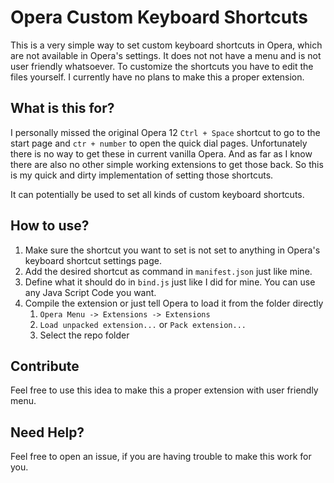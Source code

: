 # Opera Custom Keyboard Shortcuts
This is a very simple way to set custom keyboard shortcuts in Opera, which are not available in Opera's settings. It does not not have a menu and is not user friendly whatsoever. To customize the shortcuts you have to edit the files yourself. I currently have no plans to make this a proper extension.

## What is this for?
I personally missed the original Opera 12 `Ctrl + Space` shortcut to go to the start page and `ctr + number` to open the quick dial pages. Unfortunately there is no way to get these in current vanilla Opera. And as far as I know there are also no other simple working extensions to get those back. So this is my quick and dirty implementation of setting those shortcuts.

It can potentially be used to set all kinds of custom keyboard shortcuts.

## How to use?
1. Make sure the shortcut you want to set is not set to anything in Opera's keyboard shortcut settings page.
1. Add the desired shortcut as command in `manifest.json` just like mine.
1. Define what it should do in `bind.js` just like I did for mine. You can use any Java Script Code you want.
1. Compile the extension or just tell Opera to load it from the folder directly
    1. `Opera Menu -> Extensions -> Extensions`
    1. `Load unpacked extension...` or `Pack extension...`
    1. Select the repo folder

## Contribute
Feel free to use this idea to make this a proper extension with user friendly menu.

## Need Help?
Feel free to open an issue, if you are having trouble to make this work for you.

